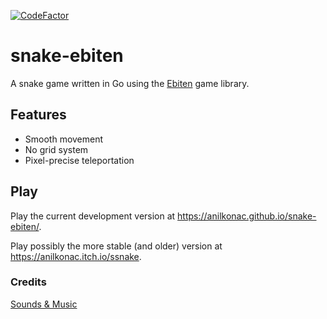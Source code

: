 [![CodeFactor](https://www.codefactor.io/repository/github/anilkonac/snake-ebiten/badge/main)](https://www.codefactor.io/repository/github/anilkonac/snake-ebiten/overview/main)
# snake-ebiten
A snake game written in Go using the [Ebiten](https://ebiten.org/) game library.

## Features
- Smooth movement
- No grid system
- Pixel-precise teleportation

## Play
Play the current development version at https://anilkonac.github.io/snake-ebiten/.

Play possibly the more stable (and older) version at https://anilkonac.itch.io/ssnake.

### Credits
[Sounds & Music](https://github.com/anilkonac/snake-ebiten/blob/master/game/resources/audio/Credits.md)
